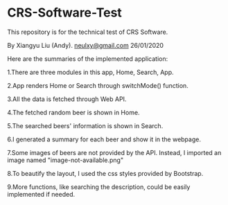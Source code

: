 # CRS-Software-Test

This repository is for the technical test of CRS Software.

By Xiangyu Liu (Andy).    neulxy@gmail.com        26/01/2020
 
Here are the summaries of the implemented application: 

1.There are three modules in this app, Home, Search, App.

2.App renders Home or Search through switchMode() function.

3.All the data is fetched through Web API.

4.The fetched random beer is shown in Home.

5.The searched beers' information is shown in Search.

6.I generated a summary for each beer and show it in the webpage.

7.Some images of beers are not provided by the API. Instead, I imported an image named "image-not-available.png"

8.To beautify the layout, I used the css styles provided by Bootstrap.

9.More functions, like searching the description, could be easily implemented if needed.



                        
